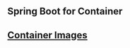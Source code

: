 ## Spring Boot for Container

## [Container Images](https://docs.spring.io/spring-boot/docs/current/reference/html/container-images.html)
